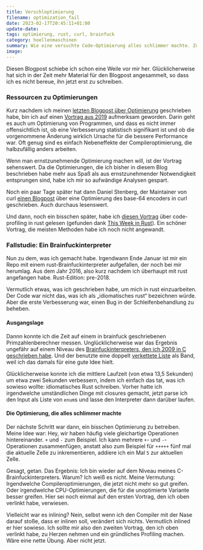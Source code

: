 ```yaml
---
title: Verschloptimierung
filename: optimization_fail
date: 2023-02-17T20:45:11+01:00
update-date:
tags: optimierung, rust, curl, brainfuck
category: hoellenmaschinen
summary: Wie eine versuchte Code-Optimierung alles schlimmer machte. Zusätzlich dazu ein paar Ressourcen zu Code-Optimierung.
image:
---
```


Diesen Blogpost schiebe ich schon eine Weile vor mir her. Glücklicherweise hat sich in der Zeit mehr Material für den Blogpost angesammelt, so dass ich es nicht bereue, ihn jetzt erst zu schreiben.

### Ressourcen zu Optimierungen

Kurz nachdem ich meinen [letzten Blogpost über Optimierung](/blogposts/optimierungsspass) geschrieben habe, bin ich auf einen [Vortrag aus 2019](https://www.youtube.com/watch?v=r-TLSBdHe1A) aufmerksam geworden. Darin geht es auch um Optimierung von Programmen, und dass es nicht immer offensichtlich ist, ob eine Verbesserung statistisch signifikant ist und ob die vorgenommene Änderung wirklich Ursache für die bessere Performance war. Oft genug sind es einfach Nebeneffekte der Compileroptimierung, die halbzufällig anders arbeiten.

Wenn man ernstzunehmende Optimierung machen will, ist der Vortrag sehenswert. Da die Optimierungen, die ich bisher in diesem Blog beschrieben habe mehr aus Spaß als aus ernstzunehmender Notwendigkeit entsprungen sind, habe ich mir so aufwändige Analysen gespart.

Noch ein paar Tage später hat dann Daniel Stenberg, der Maintainer von curl [einen Blogpost](https://daniel.haxx.se/blog/2022/12/06/faster-base64-in-curl/) über eine Optimierung des base-64 encoders in curl geschrieben. Auch durchaus lesenswert.

Und dann, noch ein bisschen später, habe ich [diesen Vortrag](https://www.youtube.com/watch?v=JRMOIE_wAFk) über code-profiling in rust gelesen (gefunden dank [This Week in Rust](https://this-week-in-rust.org/)). Ein schöner Vortrag, die meisten Methoden habe ich noch nicht angewandt.

### Fallstudie: Ein Brainfuckinterpreter

Nun zu dem, was ich gemacht habe. Irgendwann Ende Januar ist mir ein Repo mit einem rust-Brainfuckinterpreter aufgefallen, der noch bei mir herumlag. Aus dem Jahr 2016, also kurz nachdem ich überhaupt mit rust angefangen habe. Rust-Edition: pre-2018.

Vermutlich etwas, was ich geschrieben habe, um mich in rust einzuarbeiten. Der Code war nicht das, was ich als „idiomatisches rust“ bezeichnen würde. Aber die erste Verbesserung war, einen Bug in der Schleifenbehandlung zu beheben.

#### Ausgangslage

Dannn konnte ich die Zeit auf einem in brainfuck geschriebenen Primzahlenberechner messen. Unglücklicherweise war das Ergebnis ungefähr auf einem Niveau des [Brainfuckinterpreters, den ich 2009 in C geschrieben habe](/blogposts/old_1489570). Und der benutzte eine doppelt [verkettete Liste](https://www.youtube.com/watch?v=YQs6IC-vgmo) als Band, weil ich das damals für eine gute Idee hielt.

Glücklicherweise konnte ich die mittlere Laufzeit (von etwa 13,5 Sekunden) um etwa zwei Sekunden verbessern, indem ich einfach das tat, was ich sowieso wollte: idiomatisches Rust schreiben. Vorher hatte ich irgendwelche umständlichen Dinge mit closures gemacht, jetzt parse ich den Input als Liste von `enum`s und lasse den Interpreter dann darüber laufen.

#### Die Optimierung, die alles schlimmer machte

Der nächste Schritt war dann, ein bisschen Optimierung zu betreiben. Meine Idee war: Hey, wir haben häufig viele gleichartige Operationen hintereinander. `+` und `-` zum Beispiel. Ich kann mehrere `+`- und `-`-Operationen zusammenfügen, anstatt also zum Beispiel für `+++++` fünf mal die aktuelle Zelle zu inkrementieren, addiere ich ein Mal `5` zur aktuellen Zelle.

Gesagt, getan. Das Ergebnis: Ich bin wieder auf dem Niveau meines C-Brainfuckinterpreters. Warum? Ich weiß es nicht. Meine Vermutung: Irgendwelche Compileroptimierungen, die jetzt nicht mehr so gut greifen. Oder irgendwelche CPU-Optimierungen, die für die unoptimierte Variante besser greifen. Hier sei noch einmal auf den ersten Vortrag, den ich oben verlinkt habe, verwiesen.

Vielleicht war es inlining? Nein, selbst wenn ich den Compiler mit der Nase darauf stoße, dass er inlinen soll, verändert sich nichts. Vermutlich inlined er hier sowieso. Ich sollte mir also den zweiten Vortrag, den ich oben verlinkt habe, zu Herzen nehmen und ein gründliches Profiling machen. Wäre eine nette Übung. Aber nicht jetzt.
